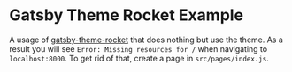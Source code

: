 # Gatsby Theme Rocket Example

A usage of
[gatsby-theme-rocket](https://github.com/Raincal/gatsby-theme-rocket)
that does nothing but use the theme. As a result you will see `Error: Missing resources for /` when navigating to `localhost:8000`. To get
rid of that, create a page in `src/pages/index.js`.
